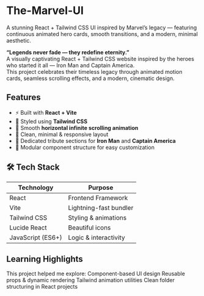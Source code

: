 # The-Marvel-UI
A stunning React + Tailwind CSS UI inspired by Marvel’s legacy — featuring continuous animated hero cards, smooth transitions, and a modern, minimal aesthetic.

 **“Legends never fade — they redefine eternity.”**  
 A visually captivating React + Tailwind CSS website inspired by the heroes who started it all — Iron Man and Captain America.  
 This project celebrates their timeless legacy through animated motion cards, seamless scrolling effects, and a modern, cinematic design.

## Features

- ⚡ Built with **React + Vite**
- 🎨 Styled using **Tailwind CSS**
- 🧭 Smooth **horizontal infinite scrolling animation**
- 🦾 Clean, minimal & responsive layout
- 💬 Dedicated tribute sections for **Iron Man** and **Captain America**
- 🧩 Modular component structure for easy customization

## 🛠️ Tech Stack

| Technology | Purpose |
|-------------|----------|
| React | Frontend Framework |
| Vite | Lightning-fast bundler |
| Tailwind CSS | Styling & animations |
| Lucide React | Beautiful icons |
| JavaScript (ES6+) | Logic & interactivity |

## Learning Highlights

This project helped me explore:
Component-based UI design
Reusable props & dynamic rendering
Tailwind animation utilities
Clean folder structuring in React projects
